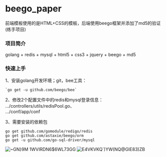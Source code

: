 # beego_paper
前端模板使用的是HTML+CSS的模板，后端使用beego框架并添加了md5的验证(练手项目)

### 项目简介

golang + redis + mysql + html5 + css3 + jquery + beego + md5

### 快速上手

1、安装golang开发环境；git，bee工具：
```
`go get -u github.com/beego/bee`
```

2、修改2个配置文件中的redis和mysql登录信息：<br>
.../controllers/utils/redisPool.go、<br>
.../conf/app/conf

3、需要安装的依赖包
```
go get github.com/gomodule/redigo/redis
go get github.com/astaxie/beego/orm
go get -u github.com/go-sql-driver/mysql
```
![~GN}9M 1WVIRDN6$6WL73GG](https://user-images.githubusercontent.com/64066892/186087218-e3d445aa-99c7-4ef7-8aa3-b4ef07cd2d69.png)
![E4VKVKQ`)YW(NQ@GIE83)ZB](https://user-images.githubusercontent.com/64066892/186087233-6e296066-3560-4176-9ece-09ea15f47ba2.png)

